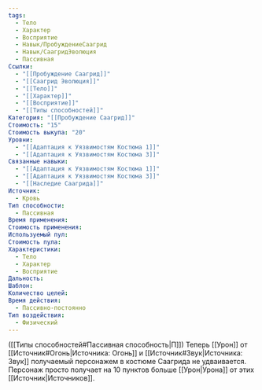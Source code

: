 ```yaml
---
tags:
  - Тело
  - Характер
  - Восприятие
  - Навык/ПробуждениеСаагрид
  - Навык/СаагридЭволюция
  - Пассивная
Ссылки:
  - "[[Пробуждение Саагрид]]"
  - "[[Саагрид Эволюция]]"
  - "[[Тело]]"
  - "[[Характер]]"
  - "[[Восприятие]]"
  - "[[Типы способностей]]"
Категория: "[[Пробуждение Саагрид]]"
Стоимость: "15"
Стоимость выкупа: "20"
Уровни:
  - "[[Адаптация к Уязвимостям Костюма 1]]"
  - "[[Адаптация к Уязвимостям Костюма 3]]"
Связанные навыки:
  - "[[Адаптация к Уязвимостям Костюма 1]]"
  - "[[Адаптация к Уязвимостям Костюма 3]]"
  - "[[Наследие Саагрида]]"
Источник:
  - Кровь
Тип способности:
  - Пассивная
Время применения: 
Стоимость применения: 
Используемый пул: 
Стоимость пула: 
Характеристики:
  - Тело
  - Характер
  - Восприятие
Дальность: 
Шаблон: 
Количество целей: 
Время действия:
  - Пассивно-постоянно
Тип воздействия:
  - Физический
---
```

([[Типы способностей#Пассивная способность|П]]) Теперь [[Урон]] от [[Источник#Огонь|Источника: Огонь]] и [[Источник#Звук|Источника: Звук]] получаемый персонажем в костюме Саагрида не удваивается. Персонаж просто получает на 10 пунктов больше [[Урон|Урона]] от этих [[Источник|Источников]]. 